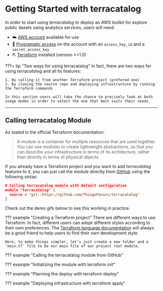 # Getting Started with terracatalog

In order to start using *terracatalog* to deploy an AWS toolkit for explore public dasets using analytics services, users will need:

- ☁️ [AWS account](https://aws.amazon.com/premiumsupport/knowledge-center/create-and-activate-aws-account/) available for use
- 🔑 [Programatic access](https://docs.aws.amazon.com/general/latest/gr/aws-sec-cred-types.html) on the account with an `access_key_id` and a `secret_access_key`
- ⛏ [Terraform](https://www.terraform.io/) installed (version >=1.0)

???+ tip "Two ways for using terracatalog"
    In fact, there are two ways for using *terracatalog* and all its features:
    
    1. By calling it from another Terraform project (prefered one)
    2. By cloning the source repo and deploying infrastructure by running the Terraform commands

    In this section users will take the chance to precisely look at both usage modes in order to select the one that best suits their needs.

___

## Calling terracatalog Module

As stated in the official Terraform documentation:

> A module is a container for multiple resources that are used together. You can use modules to create lightweight abstractions, so that you can describe your infrastructure in terms of its architecture, rather than directly in terms of physical objects.

If you already have a Terraform project and you want to add *terracatalog* features to it, you can just call the module directly from [GitHub](https://github.com/ThiagoPanini/terracatalog) using the following sintax:

```json
# Calling terracatalog module with default configuration
module "terracatalog" {
  source = "git::https://github.com/ThiagoPanini/terracatalog"
}
```

Check out the demo gifs below to see this working in practice.

??? example "Creating a Terraform project"
    There are different ways to use Terraform. In fact, different users can adopt different styles according to their own preferences. The [Terraform language documentation](https://developer.hashicorp.com/terraform/language) will always be a good friend to help users to find their own development style.

    Here, to make things simpler, let's just create a new folder and a `main.tf` file to be our main file of our project root module.



??? example "Calling the terracatalog module from GitHub"

??? example "Initializing the module with terraform init"

??? example "Planning the deploy with terraform deploy"

??? example "Deploying infrastructure with terraform apply"
